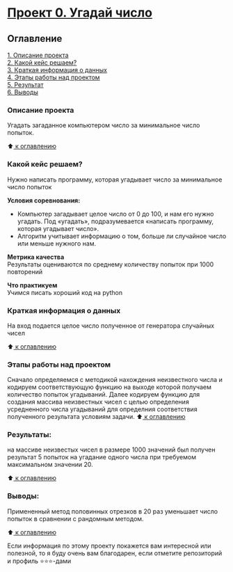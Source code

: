 
# [Проект 0. Угадай число](https://github.com/Elbrus1969/Bruce_repo/tree/main/project_0)

## Оглавление  
[1. Описание проекта ](https://github.com/Elbrus1969/Bruce_repo/tree/main/project_0/README.md#Описание-проекта)  
[2. Какой кейс решаем? ](https://github.com/Elbrus1969/Bruce_repo/tree/main/project_0/README.md#Какой-кейс-решаем)  
[3. Краткая информация о данных ](https://github.com/Elbrus1969/Bruce_repo/tree/main/project_0/README.md#Краткая-информация-о-данных)  
[4. Этапы работы над проектом ](https://github.com/Elbrus1969/Bruce_repo/tree/main/project_0/README.md#Этапы-работы-над-проектом)  
[5. Результат ](https://github.com/Elbrus1969/Bruce_repo/tree/main/project_0/README.md#Результат)    
[6. Выводы ](https://github.com/Elbrus1969/Bruce_repo/tree/main/project_0/README.md#Выводы) 

### Описание проекта    
Угадать загаданное компьютером число за минимальное число попыток.

:arrow_up:[ к оглавлению ](https://github.com/Elbrus1969/Bruce_repo/tree/main/project_0/README.md#Оглавление)

### Какой кейс решаем?    
Нужно написать программу, которая угадывает число за минимальное число попыток

**Условия соревнования:**  
- Компьютер загадывает целое число от 0 до 100, и нам его нужно угадать. Под «угадать», подразумевается «написать программу, которая угадывает число».
- Алгоритм учитывает информацию о том, больше ли случайное число или меньше нужного нам.

**Метрика качества**     
Результаты оцениваются по среднему количеству попыток при 1000 повторений

**Что практикуем**     
Учимся писать хороший код на python


### Краткая информация о данных
На вход подается целое число полученное от генератора случайных чисел
  
:arrow_up:[ к оглавлению ](https://github.com/Elbrus1969/Bruce_repo/tree/main/project_0/README.md#Оглавление)


### Этапы работы над проектом  
Сначало определяемся с методикой нахождения неизвестного числа и кодируем соответствующую функцию на выходе которой получаем количество попыток угадываний.
Далее кодируем функцию для создания массива неизвестных чисел с целью определения усредненного числа угадываний для определния соответствия полученного результата условиям задачи.
:arrow_up:[ к оглавлению ](https://github.com/Elbrus1969/Bruce_repo/tree/main/project_0/README.md#Оглавление)

### Результаты:  
на массиве неизвестых чисел в размере 1000 значений был получен результат 5 попыток на угадание одного числа при требуемом максимальном значении 20.

:arrow_up:[ к оглавлению ](https://github.com/Elbrus1969/Bruce_repo/tree/main/project_0/README.md#Оглавление)


### Выводы:  
Примененный метод половинных отрезков в 20 раз уменьшает число попыток в сравнении с рандомным методом.

:arrow_up:[ к оглавлению ](https://github.com/Elbrus1969/Bruce_repo/tree/main/project_0/README.md#Оглавление)



Если информация по этому проекту покажется вам интересной или полезной, то я буду очень вам благодарен, если отметите репозиторий и профиль ⭐️⭐️⭐️-дами